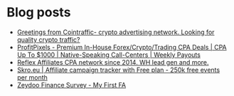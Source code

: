 # Blog posts
<!-- BLOG-POST-LIST:START -->
- [Greetings from Cointraffic- crypto advertising network. Looking for quality crypto traffic?](https://afflift.com/f/threads/greetings-from-cointraffic-crypto-advertising-network-looking-for-quality-crypto-traffic.10543/)
- [ProfitPixels - Premium In-House Forex/Crypto/Trading CPA Deals | CPA Up To $1000 | Native-Speaking Call-Centers | Weekly Payouts](https://afflift.com/f/threads/profitpixels-premium-in-house-forex-crypto-trading-cpa-deals-cpa-up-to-1000-native-speaking-call-centers-weekly-payouts.5582/)
- [Reflex Affiliates CPA network since 2014. WH lead gen and more.](https://afflift.com/f/threads/reflex-affiliates-cpa-network-since-2014-wh-lead-gen-and-more.7190/)
- [Skro.eu | Affiliate campaign tracker with Free plan - 250k free events per month](https://afflift.com/f/threads/skro-eu-affiliate-campaign-tracker-with-free-plan-250k-free-events-per-month.7260/)
- [Zeydoo Finance Survey - My First FA](https://afflift.com/f/threads/zeydoo-finance-survey-my-first-fa.10524/)
<!-- BLOG-POST-LIST:END -->
